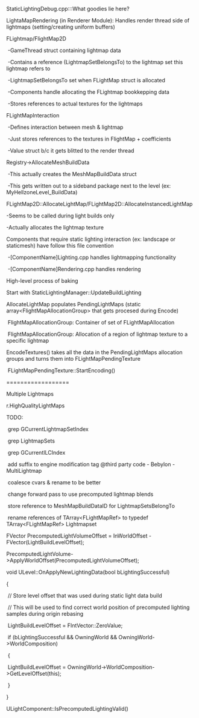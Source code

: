 StaticLightingDebug.cpp:::What goodies lie here?

LightaMapRendering (in Renderer Module): Handles render thread side of lightmaps (setting/creating uniform buffers)

FLightmap/FlightMap2D

​ -GameThread struct containing lightmap data

​ -Contains a reference (LightmapSetBelongsTo) to the lightmap set this lightmap refers to

​ -LightmapSetBelongsTo set when FLightMap struct is allocated

​ -Components handle allocating the FLightmap bookkepping data

​ -Stores references to actual textures for the lightmaps

FLightMapInteraction

​ -Defines interaction between mesh & lightmap

​ -Just stores references to the textures in FlightMap + coefficients

​ -Value struct b/c it gets blitted to the render thread

Registry->AllocateMeshBuildData

​ -This actually creates the MeshMapBuildData struct

​ -This gets written out to a sideband package next to the level (ex: MyHellzoneLevel_BuildData)

FLightMap2D::AllocateLightMap/FLightMap2D::AllocateInstancedLightMap

\-Seems to be called during light builds only

\-Actually allocates the lightmap texture

Components that require static lighting interaction (ex: landscape or staticmesh) have follow this file convention

​ -\[ComponentName]Lighting.cpp handles lightmapping functionality

​ -\[ComponentName]Rendering.cpp handles rendering

High-level process of baking

Start with StaticLightingManager::UpdateBuildLighting

AllocateLightMap populates PendingLightMaps (static array&lt;FlightMapAllocationGroup> that gets procesed during Encode)

​ FlightMapAllocationGroup: Container of set of FLightMapAllocation

​ FlightMapAllocationGroup: Allocation of a region of lightmap texture to a specific lightmap

EncodeTextures() takes all the data in the PendingLightMaps allocation groups and turns them into FLightMapPendingTexture

​ FLightMapPendingTexture::StartEncoding()

==================

Multiple Lightmaps

r.HighQualityLightMaps

TODO:

​ grep GCurrentLightmapSetIndex

​ grep LightmapSets

​ grep GCurrentILCIndex

​ add suffix to engine modification tag @third party code - Bebylon - MultiLightmap

​ coalesce cvars & rename to be better

​ change forward pass to use precomputed lightmap blends

​ store reference to MeshMapBuildDataID for LightmapSetsBelongTo

​ rename references of TArray&lt;FLightMapRef> to typedef TArray&lt;FLightMapRef> Lightmapset

FVector PrecomputedLightVolumeOffset = InWorldOffset - FVector(LightBuildLevelOffset);

PrecomputedLightVolume->ApplyWorldOffset(PrecomputedLightVolumeOffset);

void ULevel::OnApplyNewLightingData(bool bLightingSuccessful)

{

​ // Store level offset that was used during static light data build

​ // This will be used to find correct world position of precomputed lighting samples during origin rebasing

​ LightBuildLevelOffset = FIntVector::ZeroValue;

​ if (bLightingSuccessful && OwningWorld && OwningWorld->WorldComposition)

​ {

​ LightBuildLevelOffset = OwningWorld->WorldComposition->GetLevelOffset(this);

​ }

}

ULightComponent::IsPrecomputedLightingValid()
